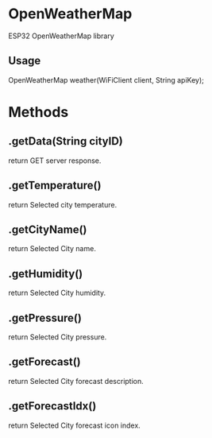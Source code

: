 # OpenWeatherMap

ESP32 OpenWeatherMap library

## Usage

OpenWeatherMap weather(WiFiClient client, String apiKey);

# Methods

## .getData(String cityID)

return GET server response.

## .getTemperature()

return Selected city temperature.

## .getCityName()

return Selected City name.

## .getHumidity()

return Selected City humidity.

## .getPressure()

return Selected City pressure.

## .getForecast()

return Selected City forecast description.

## .getForecastIdx()

return Selected City forecast icon index.
